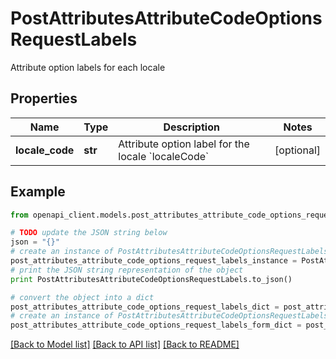 # PostAttributesAttributeCodeOptionsRequestLabels

Attribute option labels for each locale

## Properties
Name | Type | Description | Notes
------------ | ------------- | ------------- | -------------
**locale_code** | **str** | Attribute option label for the locale &#x60;localeCode&#x60; | [optional] 

## Example

```python
from openapi_client.models.post_attributes_attribute_code_options_request_labels import PostAttributesAttributeCodeOptionsRequestLabels

# TODO update the JSON string below
json = "{}"
# create an instance of PostAttributesAttributeCodeOptionsRequestLabels from a JSON string
post_attributes_attribute_code_options_request_labels_instance = PostAttributesAttributeCodeOptionsRequestLabels.from_json(json)
# print the JSON string representation of the object
print PostAttributesAttributeCodeOptionsRequestLabels.to_json()

# convert the object into a dict
post_attributes_attribute_code_options_request_labels_dict = post_attributes_attribute_code_options_request_labels_instance.to_dict()
# create an instance of PostAttributesAttributeCodeOptionsRequestLabels from a dict
post_attributes_attribute_code_options_request_labels_form_dict = post_attributes_attribute_code_options_request_labels.from_dict(post_attributes_attribute_code_options_request_labels_dict)
```
[[Back to Model list]](../README.md#documentation-for-models) [[Back to API list]](../README.md#documentation-for-api-endpoints) [[Back to README]](../README.md)


